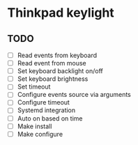 # Thinkpad keylight

## TODO

- [ ] Read events from keyboard
- [ ] Read event from mouse
- [ ] Set keyboard backlight on/off
- [ ] Set keyboard brightness
- [ ] Set timeout
- [ ] Configure events source via arguments
- [ ] Configure timeout
- [ ] Systemd integration
- [ ] Auto on based on time
- [ ] Make install
- [ ] Make configure
